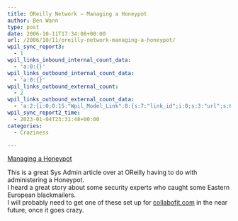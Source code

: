 ```yaml
---
title: OReilly Network – Managing a Honeypot
author: Ben Wann
type: post
date: 2006-10-11T17:34:08+00:00
url: /2006/10/11/oreilly-network-managing-a-honeypot/
wpil_sync_report3:
  - 1
wpil_links_inbound_internal_count_data:
  - 'a:0:{}'
wpil_links_outbound_internal_count_data:
  - 'a:0:{}'
wpil_links_outbound_external_count:
  - 2
wpil_links_outbound_external_count_data:
  - 'a:2:{i:0;O:15:"Wpil_Model_Link":8:{s:7:"link_id";i:0;s:3:"url";s:66:"http://www.oreillynet.com/pub/a/sysadmin/2006/09/28/honeypots.html";s:4:"host";s:14:"oreillynet.com";s:8:"internal";b:0;s:4:"post";N;s:6:"anchor";s:19:"Managing a Honeypot";s:15:"added_by_plugin";b:0;s:8:"location";s:7:"content";}i:1;O:15:"Wpil_Model_Link":8:{s:7:"link_id";i:0;s:3:"url";s:21:"http://collabofit.com";s:4:"host";s:14:"collabofit.com";s:8:"internal";b:0;s:4:"post";N;s:6:"anchor";s:14:"collabofit.com";s:15:"added_by_plugin";b:0;s:8:"location";s:7:"content";}}'
wpil_sync_report2_time:
  - 2023-01-04T23:31:48+00:00
categories:
  - Craziness

---
```

[Managing a Honeypot][1]

This is a great Sys Admin article over at OReilly having to do with administering a Honeypot.  
I heard a great story about some security experts who caught some Eastern European blackmailers.  
I will probably need to get one of these set up for  [collabofit.com][2] in the near future, once it goes crazy.

<!--90c74030cdecd32af5fc3f9d9e4d1158-->

 [1]: http://www.oreillynet.com/pub/a/sysadmin/2006/09/28/honeypots.html
 [2]: http://collabofit.com